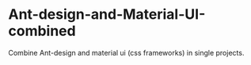 # Ant-design-and-Material-UI-combined
Combine Ant-design and material ui (css frameworks) in single projects.
